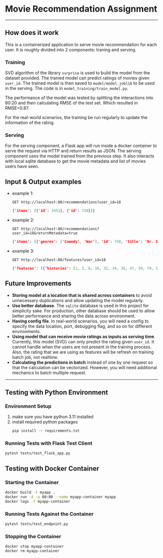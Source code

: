 # Movie Recommendation Assignment

---

## How does it work
This is a containerized application to serve movie recommendation for each user. It is roughly divided into 2 components: traning and serving. 

### Training
SVD algorithm of the library `surprise` is used to build the model from the dataset provided.
The trained model can predict ratings of movies given `user_id`. The trained model is then saved to `model/model.joblib` to be used in the serving. 
The code is in `model_training/train_model.py`.

The performance of the model was tested by splitting the interactions into 80:20 and then calculating RMSE of the test set. Which resulted in RMSE=0.87.

For the real-world scenarios, the training be run regularly to update the information of the rating.

### Serving
For the serving component, a Flask app will run inside a docker container to serve the request via HTTP and return results as JSON.
The serving component uses the model trained from the previous step. It also interacts with local sqlite database to get the movie metadata and list of movies users have seen. 


## Input & Output examples
- example 1:
   ```
   GET http://localhost:80/recommendations?user_id=18
   ```
   ```json
   {'items': [{'id': 3451}, {'id': 750}]}
   ```

- example 2:
   ```
   GET http://localhost:80/recommendations?user_id=18&returnMetadata=true
   ```
   ```json
   {'items': [{'genres': ['Comedy', 'War'], 'id': 750, 'title': 'Dr. Strangelove or: How I Learned to Stop Worrying and Love the Bomb (1964)'}, {'genres': ['Drama'], 'id': 3451, 'title': "Guess Who's Coming to Dinner (1967)"}]}
   ```

- example 3:
   ```
   GET http://localhost:80/features?user_id=18
   ```
   ```json
   {'features': [{'histories': [1, 2, 6, 16, 32, 34, 36, 47, 50, 70, 104, 110, 111, 145, 163, 165, 180, 208, 223, 231, 235, 260, 288, 293, 296, 318, 329, 337, 344, 356, 364, 367, 370, 374, 377, 380, 431, 435, 442, 457, 466, 480, 500, 502, 508, 527, 541, 555, 586, 588, 589, 590, 593, 595, 608, 628, 648, 653, 673, 745, 778, 780, 784, 849, 858, 904, 908, 913, 919, 923, 924, 1020, 1036, 1059, 1080, 1086, 1089, 1095, 1136, 1148, 1193, 1196, 1198, 1201, 1203, 1206, 1207, 1208, 1209, 1210, 1212, 1213, 1214, 1219, 1221, 1222, 1223, 1227, 1234, 1240, 1245, 1246, 1247, 1252, 1260, 1270, 1275, 1276, 1291, 1356, 1370, 1371, 1374, 1375, 1391, 1466, 1517, 1527, 1544, 1580, 1608, 1617, 1625, 1653, 1676, 1682, 1704, 1721, 1729, 1732, 1784, 1805, 1892, 1917, 1918, 1924, 1954, 1961, 2000, 2001, 2002, 2011, 2012, 2019, 2028, 2058, 2115, 2184, 2194, 2268, 2278, 2291, 2324, 2329, 2409, 2410, 2411, 2412, 2420, 2421, 2422, 2470, 2490, 2542, 2571, 2683, 2692, 2706, 2762, 2918, 2951, 2953, 2959, 2997, 3052, 3081, 3147, 3253, 3257, 3275, 3462, 3578, 3681, 3702, 3751, 3785, 3793, 3896, 3949, 3994, 4007, 4011, 4226, 4239, 4262, 4306, 4327, 4383, 4643, 4728, 4816, 4886, 4896, 4963, 4973, 4993, 4995, 5008, 5120, 5218, 5266, 5349, 5418, 5445, 5459, 5464, 5481, 5574, 5608, 5669, 5679, 5816, 5903, 5944, 5952, 5956, 5989, 5995, 6287, 6300, 6333, 6365, 6373, 6377, 6378, 6440, 6534, 6539, 6548, 6709, 6787, 6807, 6863, 6870, 6874, 6888, 6934, 7018, 7147, 7153, 7254, 7293, 7317, 7318, 7323, 7361, 7373, 7438, 7753, 7843, 8117, 8360, 8361, 8368, 8641, 8644, 8665, 8784, 8798, 8917, 8950, 8957, 8958, 8961, 8984, 26444, 26614, 27689, 27716, 27773, 27831, 27878, 30793, 30812, 31685, 32460, 32587, 33004, 33615, 33794, 34150, 34405, 36519, 36529, 37386, 37729, 37733, 37741, 38038, 38061, 40819, 44022, 44191, 44199, 44555, 44665, 45499, 45517, 45722, 46578, 46965, 47200, 47491, 48394, 48516, 48780, 49651, 50872, 51357, 51540, 51662, 52604, 53125, 53129, 53318, 53464, 53972, 53996, 54272, 54286, 55118, 55247, 55276, 55290, 55765, 56757, 57528, 57640, 57669, 58295, 58299, 58559, 59315, 59615, 59784, 60040, 60074, 60684, 60756, 62434, 63131, 64197, 64614, 64839, 64957, 65596, 66934, 67255, 68073, 68157, 68159, 68319, 68358, 68954, 69122, 69640, 69757, 69951, 70286, 71108, 71156, 71899, 72011, 72378, 72998, 73017, 73268, 73321, 73323, 73499, 74458, 74510, 74789, 74948, 76077, 76175, 76251, 77561, 78469, 78499, 79132, 79293, 79592, 79695, 79702, 80219, 80489, 81788, 83349, 84392, 85354, 85414, 86190, 86332, 86628, 86880, 87232, 88094, 88129, 88140, 89745, 90600, 91485, 91500, 91529, 91542, 91658, 92094, 95441, 96432, 96488, 96610, 96655, 97752, 97938, 98124, 98585, 98809, 99114, 99728, 99813, 102125, 102445, 102903, 103253, 103772, 104241, 104879, 106072, 106487, 106489, 106782, 106839, 107846, 109374, 109487, 110102, 111362, 111759, 112183, 112334, 112421, 112552, 112852, 114060, 114066, 115713, 116797, 116823, 117176, 118900, 119145, 122886, 122892, 122900, 122904, 122918, 122920, 122924, 122926, 128620, 134130, 134853, 135569, 139385, 140289, 141688, 142488, 144210, 145283, 148626, 150548, 155168, 157108, 157110, 158238, 158972, 159093, 160438, 161582, 162350, 162606, 164179, 166015, 166635, 168252, 171023, 176101, 177593, 180095, 180777, 185135]}]}
   ```

## Future Improvements
- **Storing model at a location that is shared across containers** to avoid unnecessary duplications and allow updating the model regularly.
- **Use better database**. The `sqlite` database is used in this project for simplicity sake. For production, other database should be used to allow better performance and sharing the data across environment.
- **Having config file**. In real-world scenarios, you will need a config to specify the data location, port, debugging flag, and so on for different environments.
- **Using model that can receive movie ratings as inputs as serving time**. Currently, this model (SVD) can only predict the rating given `user_id`. It cannot handle when the users are not present in the training process. Also, the rating that we are using as features will be refresh on training batch job, not realtime.
- **Calculating the predictions in batch** instead of one by one request so that the calculation can be vectorized. However, you will need additional mechanics to batch multiple request.

---

## Testing with Python Environment

### Environment Setup
1) make sure you have python 3.11 installed
1) install required python packages
    ```bash
    pip install -r requirements.txt
    ```
### Running Tests with Flask Test Client
```bash
pytest tests/test_flask_app.py
```

## Testing with Docker Container

### Starting the Container
```bash
docker build -t myapp .
docker run -d -p 80:80 --name myapp-container myapp
docker logs -f myapp-container
```

### Running Tests Against the Container
```bash
pytest tests/test_endpoint.py
```

### Stopping the Container
```bash
docker stop myapp-container
docker rm myapp-container
```

